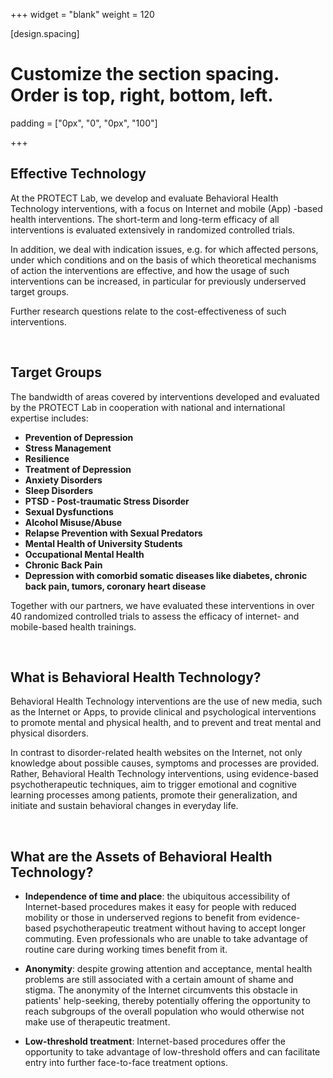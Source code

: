 +++
widget = "blank"
weight = 120

[design.spacing]
  # Customize the section spacing. Order is top, right, bottom, left.
  padding = ["0px", "0", "0px", "100"]

+++

## Effective Technology

At the PROTECT Lab, we develop and evaluate Behavioral Health Technology interventions, with a focus on Internet and mobile (App) -based health interventions. The short-term and long-term efficacy of all interventions is evaluated extensively in randomized controlled trials.

In addition, we deal with indication issues, e.g. for which affected persons, under which conditions and on the basis of which theoretical mechanisms of action the interventions are effective, and how the usage of such interventions can be increased, in particular for previously underserved target groups.

Further research questions relate to the cost-effectiveness of such interventions.

&nbsp;

## Target Groups

The bandwidth of areas covered by interventions developed and evaluated by the PROTECT Lab in cooperation with national and international expertise includes:

* **Prevention of Depression**
* **Stress Management**
* **Resilience**
* **Treatment of Depression**
* **Anxiety Disorders**
* **Sleep Disorders**
* **PTSD - Post-traumatic Stress Disorder**
* **Sexual Dysfunctions**
* **Alcohol Misuse/Abuse**
* **Relapse Prevention with Sexual Predators**
* **Mental Health of University Students**
* **Occupational Mental Health**
* **Chronic Back Pain**
* **Depression with comorbid somatic diseases like diabetes, chronic back pain, tumors, coronary heart disease**

Together with our partners, we have evaluated these interventions in over 40 randomized controlled trials to assess the efficacy of internet- and mobile-based health trainings.


&nbsp;

## What is Behavioral Health Technology?

Behavioral Health Technology interventions are the use of new media, such as the Internet or Apps, to provide clinical and psychological interventions to promote mental and physical health, and to prevent and treat mental and physical disorders.

In contrast to disorder-related health websites on the Internet, not only knowledge about possible causes, symptoms and processes are provided. Rather, Behavioral Health Technology interventions, using evidence-based psychotherapeutic techniques, aim to trigger emotional and cognitive learning processes among patients, promote their generalization, and initiate and sustain behavioral changes in everyday life.

&nbsp;

## What are the Assets of Behavioral Health Technology?

* **Independence of time and place**: the ubiquitous accessibility of Internet-based procedures makes it easy for people with reduced mobility or those in underserved regions to benefit from evidence-based psychotherapeutic treatment without having to accept longer commuting. Even professionals who are unable to take advantage of routine care during working times benefit from it.

* **Anonymity**: despite growing attention and acceptance, mental health problems are still associated with a certain amount of shame and stigma. The anonymity of the Internet circumvents this obstacle in patients' help-seeking, thereby potentially offering the opportunity to reach subgroups of the overall population who would otherwise not make use of therapeutic treatment.

* **Low-threshold treatment**: Internet-based procedures offer the opportunity to take advantage of low-threshold offers and can facilitate entry into further face-to-face treatment options.






